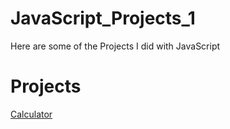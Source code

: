 # JavaScript_Projects_1
Here are some of the Projects I did with JavaScript
# Projects
[Calculator](calculator.html)
